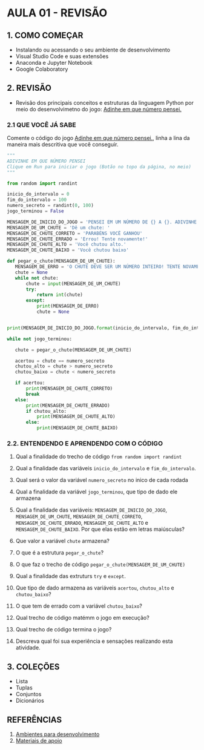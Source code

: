 # AULA 01 - REVISÃO

## 1. COMO COMEÇAR

- Instalando ou acessando o seu ambiente de desenvolvimento
- Visual Studio Code e suas extensões
- Anaconda e Jupyter Notebook
- Google Colaboratory

## 2. REVISÃO

 - Revisão dos principais conceitos e estruturas da linguagem Python por meio do desenvolvimetno do jogo: [Adinhe em que número pensei.](https://repl.it/@ferreira_mr/adivinhe-em-que-numero-pensei#main.py)


### 2.1 QUE VOCÊ JÁ SABE
 
 Comente o código do jogo [Adinhe em que número pensei.](https://repl.it/@ferreira_mr/adivinhe-em-que-numero-pensei#main.py), linha a lina da maneira mais descritiva que você conseguir.

 ```python
"""
ADIVINHE EM QUE NÚMERO PENSEI
Clique em Run para iniciar o jogo (Botão no topo da página, no meio)
"""

from random import randint

inicio_do_intervalo = 0
fim_do_intervalo = 100
numero_secreto = randint(0, 100)
jogo_terminou = False

MENSAGEM_DE_INICIO_DO_JOGO = 'PENSEI EM UM NÚMERO DE {} A {}. ADIVINHE QUAL!' 
MENSAGEM_DE_UM_CHUTE = 'Dê um chute: '
MENSAGEM_DE_CHUTE_CORRETO = 'PARABÉNS VOCË GANHOU'
MENSAGEM_DE_CHUTE_ERRADO = 'Errou! Tente novamente!'
MENSAGEM_DE_CHUTE_ALTO = 'Você chutou alto.'
MENSAGEM_DE_CHUTE_BAIXO = 'Você chutou baixo'

def pegar_o_chute(MENSAGEM_DE_UM_CHUTE):
	MENSAGEM_DE_ERRO = 'O CHUTE DEVE SER UM NÚMERO INTEIRO! TENTE NOVAMENTE'
	chute = None
	while not chute:
		chute = input(MENSAGEM_DE_UM_CHUTE)
		try:
			return int(chute)
		except:
			print(MENSAGEM_DE_ERRO)
			chute = None


print(MENSAGEM_DE_INICIO_DO_JOGO.format(inicio_do_intervalo, fim_do_intervalo))

while not jogo_terminou:

	chute = pegar_o_chute(MENSAGEM_DE_UM_CHUTE)

	acertou = chute == numero_secreto
	chutou_alto = chute > numero_secreto
	chutou_baixo = chute < numero_secreto

	if acertou:
		print(MENSAGEM_DE_CHUTE_CORRETO)
		break
	else:
		print(MENSAGEM_DE_CHUTE_ERRADO)
		if chutou_alto:
			print(MENSAGEM_DE_CHUTE_ALTO)
		else:
			print(MENSAGEM_DE_CHUTE_BAIXO)
 ```

 
 ### 2.2. ENTENDENDO E APRENDENDO COM O CÓDIGO 

 1. Qual a finalidade do trecho de código `from random import randint`

 1. Qual a finalidade das variáveis `inicio_do_intervalo` e `fim_do_intervalo`.

 1. Qual será o valor da variável `numero_secreto` no inico de cada rodada

 1. Qual a finalidade da variável `jogo_terminou`, que tipo de dado ele armazena

 1. Qual a finalidade das variáveis: `MENSAGEM_DE_INICIO_DO_JOGO`, `MENSAGEM_DE_UM_CHUTE`, `MENSAGEM_DE_CHUTE_CORRETO`, `MENSAGEM_DE_CHUTE_ERRADO`, `MENSAGEM_DE_CHUTE_ALTO` e `MENSAGEM_DE_CHUTE_BAIXO`. Por que elas estão em letras maiúsculas?

 1. Que valor a variável `chute` armazena?

 1. O que é a estrutura `pegar_o_chute`?

 1. O que faz o trecho de código `pegar_o_chute(MENSAGEM_DE_UM_CHUTE)`

 1. Qual a finalidade das extruturs `try` e `except`.

 1. Que tipo de dado armazena as variáveis `acertou`, `chutou_alto` e `chutou_baixo`?

 1. O que tem de errado com a variável `chutou_baixo`?

 1. Qual trecho de código matémm o jogo em execução?

 1. Qual trecho de código termina o jogo?

 1. Descreva qual foi sua experiência e sensações realizando esta atividade.

## 3. COLEÇÕES

- Lista
- Tuplas
- Conjuntos
- Dicionários

## REFERÊNCIAS

1. [Ambientes para desenvolvimento](ambientes_de_desenvolvimento.md)
2. [Materiais de apoio](referencias.md)